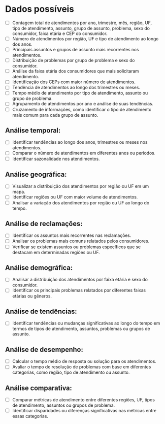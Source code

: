 # Dados possíveis

- [ ] Contagem total de atendimentos por ano, trimestre, mês, região, UF, tipo de atendimento, assunto, grupo de assunto, problema, sexo do consumidor, faixa etária e CEP do consumidor.
- [ ] Número de atendimentos por região, UF e tipo de atendimento ao longo dos anos.
- [ ] Principais assuntos e grupos de assunto mais recorrentes nos atendimentos.
- [ ] Distribuição de problemas por grupo de problema e sexo do consumidor.
- [ ] Análise da faixa etária dos consumidores que mais solicitaram atendimento.
- [ ] Identificação dos CEPs com maior número de atendimentos.
- [ ] Tendência de atendimentos ao longo dos trimestres ou meses.
- [ ] Tempo médio de atendimento por tipo de atendimento, assunto ou grupo de problema.
- [ ] Agrupamento de atendimentos por ano e análise de suas tendências.
- [ ] Cruzamento de informações, como identificar o tipo de atendimento mais comum para cada grupo de assunto.

## Análise temporal:

- [ ] Identificar tendências ao longo dos anos, trimestres ou meses nos atendimentos.
- [ ] Comparar o número de atendimentos em diferentes anos ou períodos.
- [ ] Identificar sazonalidade nos atendimentos.

## Análise geográfica:

- [ ] Visualizar a distribuição dos atendimentos por região ou UF em um mapa.
- [ ] Identificar regiões ou UF com maior volume de atendimentos.
- [ ] Analisar a variação dos atendimentos por região ou UF ao longo do tempo.

## Análise de reclamações:

- [ ] Identificar os assuntos mais recorrentes nas reclamações.
- [ ] Analisar os problemas mais comuns relatados pelos consumidores.
- [ ] Verificar se existem assuntos ou problemas específicos que se destacam em determinadas regiões ou UF.

## Análise demográfica:

- [ ] Analisar a distribuição dos atendimentos por faixa etária e sexo do consumidor.
- [ ] Identificar os principais problemas relatados por diferentes faixas etárias ou gêneros.

## Análise de tendências:

- [ ] Identificar tendências ou mudanças significativas ao longo do tempo em termos de tipos de atendimento, assuntos, problemas ou grupos de assunto.

## Análise de desempenho:

- [ ] Calcular o tempo médio de resposta ou solução para os atendimentos.
- [ ] Avaliar o tempo de resolução de problemas com base em diferentes categorias, como região, tipo de atendimento ou assunto.

## Análise comparativa:

- [ ] Comparar métricas de atendimento entre diferentes regiões, UF, tipos de atendimento, assuntos ou grupos de problema.
- [ ] Identificar disparidades ou diferenças significativas nas métricas entre essas categorias.
